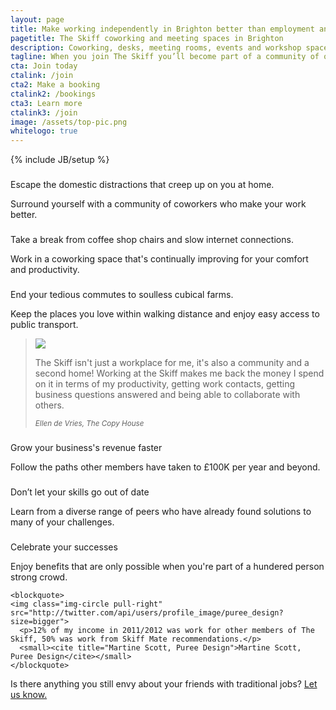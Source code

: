 ```yaml
---
layout: page
title: Make working independently in Brighton better than employment anywhere.
pagetitle: The Skiff coworking and meeting spaces in Brighton
description: Coworking, desks, meeting rooms, events and workshop spaces for a community of freelancers, mobile workers and independent businesses in the middle of Brighton.
tagline: When you join The Skiff you’ll become part of a community of over 100 people who share your ambition.
cta: Join today
ctalink: /join
cta2: Make a booking
ctalink2: /bookings
cta3: Learn more
ctalink3: /join
image: /assets/top-pic.png
whitelogo: true
---
```

{% include JB/setup %}
<div class="row benefits">
  <div class="span4">
    <h3><i class="fa fa-group"> </i></h3>
    <p class="lead">Escape the domestic distractions that creep up on you at home.</p>
    <p>Surround yourself with a community of coworkers who make your work better.</p>
  </div>
  <div class="span4">
    <h3><i class="fa fa-laptop"> </i></h3>
    <p class="lead">Take a break from coffee shop chairs and slow internet connections.</p>
    <p>Work in a coworking space that's continually improving for your comfort and productivity.</p>
  </div>
  <div class="span4">
    <h3><i class="fa fa-map-marker"> </i></h3>
    <p class="lead">End your tedious commutes to soulless cubical farms.</p>
    <p>Keep the places you love within walking distance and enjoy easy access to public transport.</p>
  </div>
</div>

<div class="row">
  <div class="span8 offset2">
    <blockquote>
      <img class="img-circle pull-right" src="http://twitter.com/api/users/profile_image/eldevri?size=bigger">
      <p>The Skiff isn't just a workplace for me, it's also a community and a second home! Working at the Skiff makes me back the money I spend on it in terms of my productivity, getting work contacts, getting business questions answered and being able to collaborate with others.</p>
      <small><cite title="Ellen de Vries, The Copy House">Ellen de Vries, The Copy House</cite></small>
    </blockquote>
  </div>
</div>

<div class="row benefits">
  <div class="span4">
    <h3><i class="fa fa-bar-chart-o"> </i></h3>
    <p class="lead">Grow your business's revenue faster</p>
    <p>Follow the paths other members have taken to £100K per year and beyond.</p>
  </div>
  <div class="span4">
    <h3><i class="fa fa-mortar-board"> </i></h3>
    <p class="lead">Don’t let your skills go out of date</p>
    <p>Learn from a diverse range of peers who have already found solutions to many of your challenges.</p>
  </div>
  <div class="span4">
    <h3><i class="fa fa-beer"> </i></h3>
    <p class="lead">Celebrate your successes</p>
    <p>Enjoy benefits that are only possible when you're part of a hundered person strong crowd.</p>
  </div>
</div>
<div class="row">
  <div class="span8 offset2">

    <blockquote>
    <img class="img-circle pull-right" src="http://twitter.com/api/users/profile_image/puree_design?size=bigger">
      <p>12% of my income in 2011/2012 was work for other members of The Skiff, 50% was work from Skiff Mate recommendations.</p>
      <small><cite title="Martine Scott, Puree Design">Martine Scott, Puree Design</cite></small>
    </blockquote>
  </div>
</div>
<p class="lead">Is there anything you still envy about your friends with traditional jobs? <a href="mailto:hello@theskiff.org">Let us know.</a></p>
